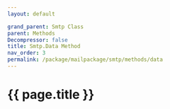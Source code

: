 ```yaml
---
layout: default

grand_parent: Smtp Class
parent: Methods
Decompressor: false
title: Smtp.Data Method
nav_order: 3
permalink: /package/mailpackage/smtp/methods/data
---
```

# {{ page.title }}